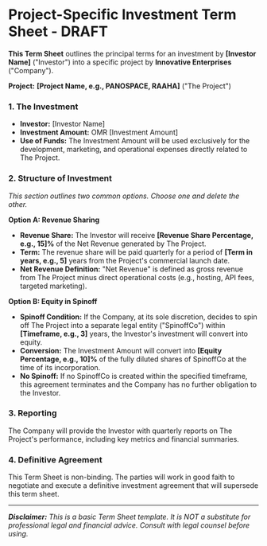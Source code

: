 # Project-Specific Investment Term Sheet - DRAFT

**This Term Sheet** outlines the principal terms for an investment by **[Investor Name]** ("Investor") into a specific project by **Innovative Enterprises** ("Company").

**Project:** **[Project Name, e.g., PANOSPACE, RAAHA]** ("The Project")

### 1. The Investment
- **Investor:** [Investor Name]
- **Investment Amount:** OMR [Investment Amount]
- **Use of Funds:** The Investment Amount will be used exclusively for the development, marketing, and operational expenses directly related to The Project.

### 2. Structure of Investment
*This section outlines two common options. Choose one and delete the other.*

**Option A: Revenue Sharing**
- **Revenue Share:** The Investor will receive **[Revenue Share Percentage, e.g., 15]%** of the Net Revenue generated by The Project.
- **Term:** The revenue share will be paid quarterly for a period of **[Term in years, e.g., 5]** years from the Project's commercial launch date.
- **Net Revenue Definition:** "Net Revenue" is defined as gross revenue from The Project minus direct operational costs (e.g., hosting, API fees, targeted marketing).

**Option B: Equity in Spinoff**
- **Spinoff Condition:** If the Company, at its sole discretion, decides to spin off The Project into a separate legal entity ("SpinoffCo") within **[Timeframe, e.g., 3]** years, the Investor's investment will convert into equity.
- **Conversion:** The Investment Amount will convert into **[Equity Percentage, e.g., 10]%** of the fully diluted shares of SpinoffCo at the time of its incorporation.
- **No Spinoff:** If no SpinoffCo is created within the specified timeframe, this agreement terminates and the Company has no further obligation to the Investor.

### 3. Reporting
The Company will provide the Investor with quarterly reports on The Project's performance, including key metrics and financial summaries.

### 4. Definitive Agreement
This Term Sheet is non-binding. The parties will work in good faith to negotiate and execute a definitive investment agreement that will supersede this term sheet.

---
***Disclaimer:** This is a basic Term Sheet template. It is NOT a substitute for professional legal and financial advice. Consult with legal counsel before using.*
